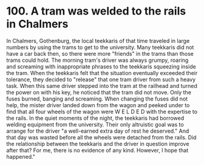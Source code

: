 


    
# 100. A tram was welded to the rails in Chalmers

In Chalmers, Gothenburg, the local teekkaris of that time traveled in large numbers by using the trams to get to the university. Many teekkaris did not have a car back then, so there were more "friends" in the trams than those trams could hold. The morning tram's driver was always grumpy, roaring and screaming with inappropriate phrases to the teekkaris squeezing inside the tram. When the teekkaris felt that the situation eventually exceeded their tolerance, they decided to "release" that one tram driver from such a heavy task. When this same driver stepped into the tram at the railhead and turned the power on with his key, he noticed that the tram did not move. Only the fuses burned, banging and screaming. When changing the fuses did not help, the mister driver landed down from the wagon and peeked under to find that all four wheels of the wagon were W E L D E D with the expertise to the rails. In the quiet moments of the night, the teekkaris had borrowed welding equipment from the university. Their only altruistic goal was to arrange for the driver "a well-earned extra day of rest he deserved." And that day was wasted before all the wheels were detached from the rails. Did the relationship between the teekkaris and the driver in question improve after that? For me, there is no evidence of any kind. However, I hope that happened."
